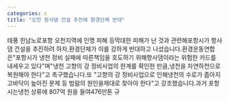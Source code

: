 ```yaml
---
categories: c
title: "오천 항사댐 건설 추진에 환경단체 반대"
---
```

태풍 힌남노로포항 오천지역에 인명 피해 등막대한 피해가 난 것과 관련해포항시가 항사댐 건설을 추진하려 하자,환경단체가 이를 강하게 반대하고 나섰습니다.환경운동연합은"포항시가 냉천 정비 실패에 따른책임을 호도하기 위해항사댐이라는 위험한 카드를 내세우고 있다"며"냉천 고향의 강 정비사업의 한계를 확인한 만큼,냉천을 자연하천으로 복원해야 한다"고 촉구했습니다.또 "고향의 강 정비사업으로 인해냉천의 수로가 좁아지고바닥이 높아진 문제 등 범람의 원인을제대로 찾아야 한다"고 강조했습니다.과거 포항시는냉천 상류에 807억 원을 들여476만톤 규